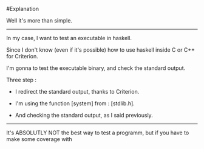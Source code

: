 #Explanation

Well it's more than simple.

---

In my case, I want to test an executable in haskell.

Since I don't know (even if it's possible) how to use haskell inside C or C++ for Criterion.

I'm gonna to test the executable binary, and check the standard output.

Three step :

- I redirect the standard output, thanks to Criterion.

- I'm using the function [system] from : [stdlib.h].

- And checking the standard output, as I said previously.

---

It's ABSOLUTLY NOT the best way to test a programm, but if you have to make some coverage with